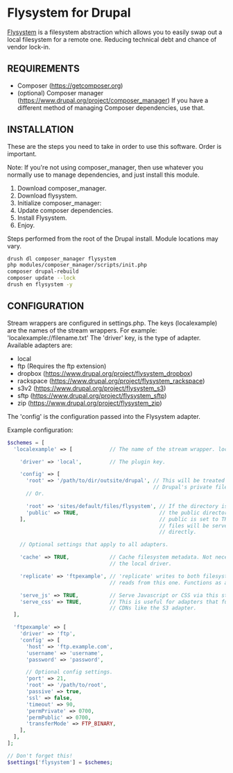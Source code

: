 Flysystem for Drupal
====================

[Flysystem](http://flysystem.thephpleague.com/) is a filesystem abstraction
which allows you to easily swap out a local filesystem for a remote one.
Reducing technical debt and chance of vendor lock-in.

## REQUIREMENTS ##

- Composer (https://getcomposer.org)
- (optional) Composer manager (https://www.drupal.org/project/composer_manager)
  If you have a different method of managing Composer dependencies, use that.

## INSTALLATION ##

These are the steps you need to take in order to use this software. Order is
important.

Note: If you're not using composer_manager, then use whatever you normally use
to manage dependencies, and just install this module.

 1. Download composer_manager.
 2. Download flysystem.
 3. Initialize composer_manager:
 4. Update composer dependencies.
 5. Install Flysystem.
 6. Enjoy.

Steps performed from the root of the Drupal install. Module locations may vary.

```bash
drush dl composer_manager flysystem
php modules/composer_manager/scripts/init.php
composer drupal-rebuild
composer update --lock
drush en flysystem -y
```

## CONFIGURATION ##

Stream wrappers are configured in settings.php. The keys (localexample) are the
names of the stream wrappers. For example: 'localexample://filename.txt'
The 'driver' key, is the type of adapter. Available adapters are:

 - local
 - ftp (Requires the ftp extension)
 - dropbox (https://www.drupal.org/project/flysystem_dropbox)
 - rackspace (https://www.drupal.org/project/flysystem_rackspace)
 - s3v2 (https://www.drupal.org/project/flysystem_s3)
 - sftp (https://www.drupal.org/project/flysystem_sftp)
 - zip (https://www.drupal.org/project/flysystem_zip)

The 'config' is the configuration passed into the Flysystem adapter.

Example configuration:

```php
$schemes = [
  'localexample' => [            // The name of the stream wrapper. localexample://

    'driver' => 'local',         // The plugin key.

    'config' => [
      'root' => '/path/to/dir/outsite/drupal', // This will be treated similarly
                                               // Drupal's private file system.
      // Or.

      'root' => 'sites/default/files/flysystem', // If the directory is inside
      'public' => TRUE,                          // the public directory, and
    ],                                           // public is set to TRUE,
                                                 // files will be served
                                                 // directly.

    // Optional settings that apply to all adapters.

    'cache' => TRUE,             // Cache filesystem metadata. Not necessary for
                                 // the local driver.

    'replicate' => 'ftpexample', // 'replicate' writes to both filesystems, but
                                 // reads from this one. Functions as a backup.

    'serve_js' => TRUE,          // Serve Javascript or CSS via this stream wrapper.
    'serve_css' => TRUE,         // This is useful for adapters that function as
                                 // CDNs like the S3 adapter.
  ],

  'ftpexample' => [
    'driver' => 'ftp',
    'config' => [
      'host' => 'ftp.example.com',
      'username' => 'username',
      'password' => 'password',

      // Optional config settings.
      'port' => 21,
      'root' => '/path/to/root',
      'passive' => true,
      'ssl' => false,
      'timeout' => 90,
      'permPrivate' => 0700,
      'permPublic' => 0700,
      'transferMode' => FTP_BINARY,
    ],
  ],
];

// Don't forget this!
$settings['flysystem'] = $schemes;
```
